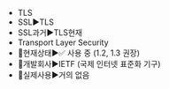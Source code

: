 - TLS
- SSL▶️TLS
- SSL과거▶️TLS현재
- Transport Layer Security
- 📌현재상태▶️✅ 사용 중 (1.2, 1.3 권장)
- 📌개발회사▶️IETF (국제 인터넷 표준화 기구)
- 📌실제사용▶️거의 없음